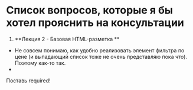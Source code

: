 # Список вопросов, которые я бы хотел прояснить на консультации

1. **Лекция 2 - Базовая HTML-разметка **
 *  Не совсем понимаю, как удобно реализовать элемент фильтра по цене (и выпадающий список тоже не очень представляю пока что). Поэтому как-то так.
 *


Поставь required!
